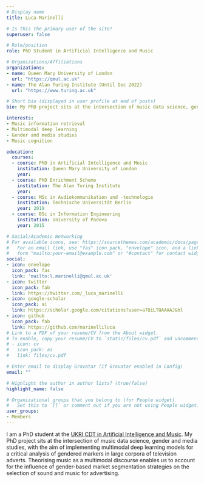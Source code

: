 ```yaml
---
# Display name
title: Luca Marinelli

# Is this the primary user of the site?
superuser: false

# Role/position
role: PhD Student in Artificial Intelligence and Music

# Organizations/Affiliations
organizations:
- name: Queen Mary University of London
  url: "https://qmul.ac.uk"
- name: The Alan Turing Institute (Until Dec 2022)
  url: "https://www.turing.ac.uk"

# Short bio (displayed in user profile at end of posts)
bio: My PhD project sits at the intersection of music data science, gender and media studies.

interests:
- Music information retrieval
- Multimodal deep learning
- Gender and media studies
- Music cognition

education:
  courses:
  - course: PhD in Artificial Intelligence and Music
    institution: Queen Mary University of London
    year: 
  - course: PhD Enrichment Scheme
    institution: The Alan Turing Institute
    year:
  - course: MSc in Audiokommunikation und -technologie
    institution: Technische Universität Berlin
    year: 2019
  - course: BSc in Information Engineering
    institution: University of Padova
    year: 2015

# Social/Academic Networking
# For available icons, see: https://sourcethemes.com/academic/docs/page-builder/#icons
#   For an email link, use "fas" icon pack, "envelope" icon, and a link in the
#   form "mailto:your-email@example.com" or "#contact" for contact widget.
social:
- icon: envelope
  icon_pack: fas
  link: 'mailto:l.marinelli@qmul.ac.uk'
- icon: twitter
  icon_pack: fab
  link: https://twitter.com/_luca_marinelli
- icon: google-scholar
  icon_pack: ai
  link: https://scholar.google.com/citations?user=a7QiLTQAAAAJ&hl
- icon: github
  icon_pack: fab
  link: https://github.com/marinelliluca
# Link to a PDF of your resume/CV from the About widget.
# To enable, copy your resume/CV to `static/files/cv.pdf` and uncomment the lines below.
# - icon: cv
#   icon_pack: ai
#   link: files/cv.pdf

# Enter email to display Gravatar (if Gravatar enabled in Config)
email: ""

# Highlight the author in author lists? (true/false)
highlight_name: false

# Organizational groups that you belong to (for People widget)
#   Set this to `[]` or comment out if you are not using People widget.
user_groups:
- Members
---
```


I am a PhD student at the [UKRI CDT in Artificial Intelligence and Music](https://www.aim.qmul.ac.uk). My PhD project sits at the intersection of music data science, gender and media studies, with the aim of implementing multimodal deep learning models for a critical analysis of gendered markers in large corpora of television adverts. Theorising music as a multimodal discourse enables us to account for the influence of gender-based market segmentation strategies on the selection of sound and music for advertising.
